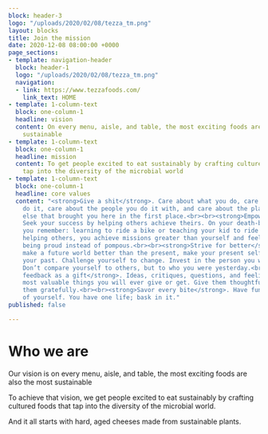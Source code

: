 ```yaml
---
block: header-3
logo: "/uploads/2020/02/08/tezza_tm.png"
layout: blocks
title: Join the mission
date: 2020-12-08 08:00:00 +0000
page_sections:
- template: navigation-header
  block: header-1
  logo: "/uploads/2020/02/08/tezza_tm.png"
  navigation:
  - link: https://www.tezzafoods.com/
    link_text: HOME
- template: 1-column-text
  block: one-column-1
  headline: vision
  content: On every menu, aisle, and table, the most exciting foods are also the most
    sustainable
- template: 1-column-text
  block: one-column-1
  headline: mission
  content: To get people excited to eat sustainably by crafting cultured foods that
    tap into the diversity of the microbial world
- template: 1-column-text
  block: one-column-1
  headline: core values
  content: "<strong>Give a shit</strong>. Care about what you do, care about how you
    do it, care about the people you do it with, and care about the planet and everything
    else that brought you here in the first place.<br><br><strong>Empower others</strong>.
    Seek your success by helping others achieve theirs. On your death-bed, what will
    you remember: learning to ride a bike or teaching your kid to ride a bike? By
    helping others, you achieve missions greater than yourself and feel the joy of
    being proud instead of pompous.<br><br><strong>Strive for better</strong>. To
    make a future world better than the present, make your present self better than
    your past. Challenge yourself to change. Invest in the person you want remembered.
    Don’t compare yourself to others, but to who you were yesterday.<br><br><strong>Treat
    feedback as a gift</strong>. Ideas, critiques, questions, and feelings are the
    most valuable things you will ever give or get. Give them thoughtfully, and receive
    them gratefully.<br><br><strong>Savor every bite</strong>. Have fun and take care
    of yourself. You have one life; bask in it."
published: false

---
```

# Who we are

Our vision is on every menu, aisle, and table, the most exciting foods are also the most sustainable

To achieve that vision, we get people excited to eat sustainably by crafting cultured foods that tap into the diversity of the microbial world.

And it all starts with hard, aged cheeses made from sustainable plants.

